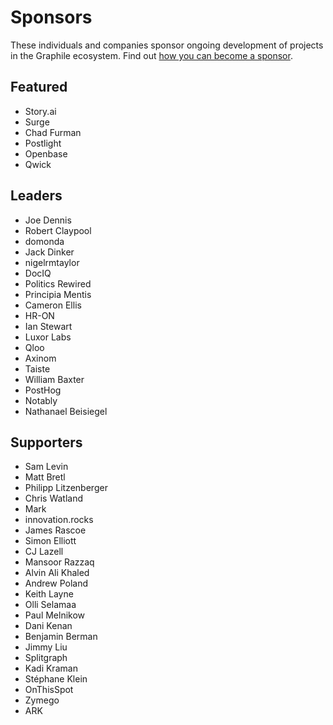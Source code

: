 # Sponsors

These individuals and companies sponsor ongoing development of projects in the
Graphile ecosystem. Find out
[how you can become a sponsor](https://graphile.org/sponsor/).

## Featured

- Story.ai
- Surge
- Chad Furman
- Postlight
- Openbase
- Qwick

## Leaders

- Joe Dennis
- Robert Claypool
- domonda
- Jack Dinker
- nigelrmtaylor
- DocIQ
- Politics Rewired
- Principia Mentis
- Cameron Ellis
- HR-ON
- Ian Stewart
- Luxor Labs
- Qloo
- Axinom
- Taiste
- William Baxter
- PostHog
- Notably
- Nathanael Beisiegel

## Supporters

- Sam Levin
- Matt Bretl
- Philipp Litzenberger
- Chris Watland
- Mark
- innovation.rocks
- James Rascoe
- Simon Elliott
- CJ Lazell
- Mansoor Razzaq
- Alvin Ali Khaled
- Andrew Poland
- Keith Layne
- Olli Selamaa
- Paul Melnikow
- Dani Kenan
- Benjamin Berman
- Jimmy Liu
- Splitgraph
- Kadi Kraman
- Stéphane Klein
- OnThisSpot
- Zymego
- ARK
